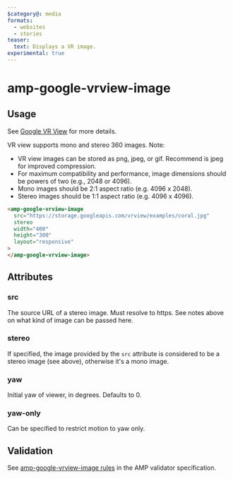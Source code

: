 ```yaml
---
$category@: media
formats:
  - websites
  - stories
teaser:
  text: Displays a VR image.
experimental: true
---
```


<!---
Copyright 2016 The AMP HTML Authors. All Rights Reserved.

Licensed under the Apache License, Version 2.0 (the "License");
you may not use this file except in compliance with the License.
You may obtain a copy of the License at

      http://www.apache.org/licenses/LICENSE-2.0

Unless required by applicable law or agreed to in writing, software
distributed under the License is distributed on an "AS-IS" BASIS,
WITHOUT WARRANTIES OR CONDITIONS OF ANY KIND, either express or implied.
See the License for the specific language governing permissions and
limitations under the License.
-->

# amp-google-vrview-image

## Usage

See [Google VR View](https://developers.google.com/vr/concepts/vrview) for more details.

VR view supports mono and stereo 360 images. Note:

- VR view images can be stored as png, jpeg, or gif. Recommend is jpeg for improved compression.
- For maximum compatibility and performance, image dimensions should be powers of two (e.g., 2048 or 4096).
- Mono images should be 2:1 aspect ratio (e.g. 4096 x 2048).
- Stereo images should be 1:1 aspect ratio (e.g. 4096 x 4096).

```html
<amp-google-vrview-image
  src="https://storage.googleapis.com/vrview/examples/coral.jpg"
  stereo
  width="400"
  height="300"
  layout="responsive"
>
</amp-google-vrview-image>
```

## Attributes

### src

The source URL of a stereo image. Must resolve to https. See notes above on what kind of image can be passed here.

### stereo

If specified, the image provided by the `src` attribute is considered to be a stereo image (see above), otherwise it's a mono image.

### yaw

Initial yaw of viewer, in degrees. Defaults to 0.

### yaw-only

Can be specified to restrict motion to yaw only.

## Validation

See [amp-google-vrview-image rules](validator-amp-google-vrview-image.protoascii) in the AMP validator specification.
